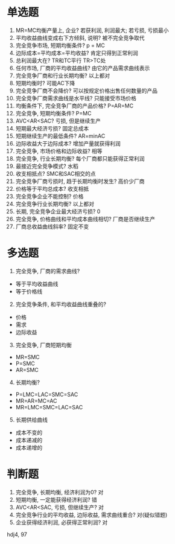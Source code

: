 # 单选题

1. MR=MC均衡产量上, 企业? 若获利润, 利润最大; 若亏损, 亏损最小
2. 平均收益曲线变成右下方倾斜, 说明? 被不完全竞争取代
3. 完全竞争市场, 短期均衡条件? p = MC
4. 边际成本=平均成本=平均收益? 肯定只得到正常利润
5. 总利润最大在? TR和TC平行 TR>TC处
6. 任何市场, 厂商的平均收益曲线? 由它的产品需求曲线表示
7. 完全竞争厂商和行业长期均衡? 以上都对
8. 短期均衡时? 可能AC下降
9. 完全竞争厂商不会降价? 可以按规定价格出售任何数量的产品
10. 完全竞争厂商需求曲线是水平线? 只能接受市场价格
11. 均衡条件下, 完全竞争厂商的产品价格? P=AR=MC
12. 完全竞争, 短期均衡条件? P=MC
13. AVC<AR<SAC? 亏损, 但是继续生产
14. 短期最大经济亏损? 固定总成本
15. 短期继续生产的最低条件? AR=minAC
16. 边际收益大于边际成本? 增加产量就获得利润
17. 完全竞争, 市场价格和边际收益? 相等
18. 完全竞争, 行业长期均衡? 每个厂商都只能获得正常利润
19. 最接近完全竞争模式? 水稻
20. 收支相抵点? SMC和SAC相交的点
21. 完全竞争厂商亏损时, 趋于长期均衡时发生? 高价少厂商
22. 价格等于平均总成本? 收支相抵
23. 完全竞争企业不能控制? 价格
24. 完全竞争行业长期均衡? 以上都对
25. 长期, 完全竞争企业最大经济亏损? 0
26. 完全竞争, 价格曲线和平均成本曲线相切? 厂商是否继续生产
27. 厂商总收益曲线斜率? 固定不变

# 多选题

1. 完全竞争, 厂商的需求曲线?
- 等于平均收益曲线
- 等于价格线
2. 完全竞争条件, 和平均收益曲线重叠的?
- 价格
- 需求
- 边际收益
3. 完全竞争, 厂商短期均衡
- MR=SMC
- P=SMC
- AR=SMC
4. 长期均衡?
- P=LMC=LAC=SMC=SAC
- MR=AR=MC=AC
- MR=LMC=SMC=LAC=SAC
5. 长期供给曲线
- 成本不变的
- 成本递减的
- 成本递增的

# 判断题

1. 完全竞争, 长期均衡, 经济利润为0? 对
2. 短期均衡, 一定能获得经济利润? 错
3. AVC<AR<SAC, 亏损, 但继续生产? 对
4. 完全竞争行业的平均收益, 边际收益, 需求曲线重合? 对(疑似错题)
5. 企业获得经济利润, 必获得正常利润? 对

hdj4, 97
